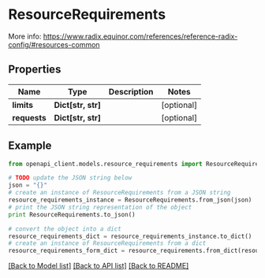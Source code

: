 # ResourceRequirements

More info: https://www.radix.equinor.com/references/reference-radix-config/#resources-common

## Properties
Name | Type | Description | Notes
------------ | ------------- | ------------- | -------------
**limits** | **Dict[str, str]** |  | [optional] 
**requests** | **Dict[str, str]** |  | [optional] 

## Example

```python
from openapi_client.models.resource_requirements import ResourceRequirements

# TODO update the JSON string below
json = "{}"
# create an instance of ResourceRequirements from a JSON string
resource_requirements_instance = ResourceRequirements.from_json(json)
# print the JSON string representation of the object
print ResourceRequirements.to_json()

# convert the object into a dict
resource_requirements_dict = resource_requirements_instance.to_dict()
# create an instance of ResourceRequirements from a dict
resource_requirements_form_dict = resource_requirements.from_dict(resource_requirements_dict)
```
[[Back to Model list]](../README.md#documentation-for-models) [[Back to API list]](../README.md#documentation-for-api-endpoints) [[Back to README]](../README.md)


